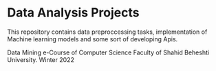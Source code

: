 # Data Analysis Projects

This repository contains data preproccessing tasks, implementation of Machine learning models and some sort of developing Apis.


Data Mining e-Course of Computer Science Faculty of Shahid Beheshti University. Winter 2022
